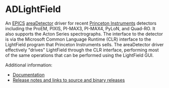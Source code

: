 ADLightField
===========
An 
[EPICS](http://www.aps.anl.gov/epics/) 
[areaDetector](https://github.com/areaDetector/areaDetector/blob/master/README.md) 
driver for recent 
[Princeton Instruments](http://www.princetoninstruments.com/)
detectors including the ProEM, PIXIS, PI-MAX3, PI-MAX4, PyLoN, and Quad-RO. 
It also supports the Acton Series spectrographs.
The interface to the detector is via the Microsoft Common Language Runtime (CLR)
interface to the LightField program that Princeton Instruments sells. The
areaDetector driver effectively "drives" LightField through the CLR interface, performing
most of the same operations that can be performed using the LightField GUI.

Additional information:
* [Documentation](https://areadetector.github.io/areaDetector/ADLightField/ADLightField.html)
* [Release notes and links to source and binary releases](RELEASE.md)

